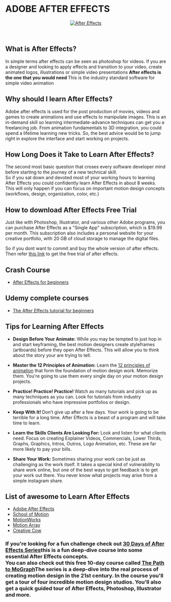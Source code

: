 # ADOBE AFTER EFFECTS

<p align="center"><a href="https://helpx.adobe.com/after-effects/user-guide.html" target="_blank"><img src="https://cdn.educba.com/academy/wp-content/uploads/2019/09/After-Effects-Tools.png" title="After Effects" alt="After Effects"></a>
</p>

<!-- image/logo -->
<br>


## What is After Effects?
In simple terms after effects can be seen as photoshop for videos. If you are a designer and looking to apply effects and transition to your video, create animated logos, illustrations or simple video presentations <b> After effects is the one that you would need </b> This is the industry standard software for simple video animation

## Why should I learn After Effects?
Adobe after effects is used for the post production of movies, videos and games to create 
animations and use effects to manipulate images. This is an in-demand skill so learning 
intermediate-advance techniques can get you a freelancing job. From animation fundamentals 
to 3D integration, you could spend a lifetime learning new tricks. So, the best advice would be 
to jump right in explore the interface and start working on projects.

## How Long Does it Take to Learn After Effects?
The second most basic question that croses every software developer mind before starting to the journey of a new technical skill.<br>
So if you sat down and devoted most of your working hours to learning After Effects you could confidently learn After Effects in about 8 weeks. This will only happen if you can focus on important motion design concepts (workflows, design, organization, color, etc.)

## How to download After Effects Free Trial
Just like with Photoshop, Illustrator, and various other Adobe programs, you can purchase After Effects as a "Single App" subscription, which is $19.99 per month. This subscription also includes a personal website for your creative portfolio, with 20 GB of cloud storage to manage the digital files. 
<br>

So if you dont want to commit and buy the whole version of after effects. Then refer 
[this link](https://www.udemy.com/course/after-effects-roadmap-beginners/) to get the free trial of after effects.


## Crash Course
* [After Effects for beginners](https://youtu.be/B7452a8ybiM)


## Udemy complete courses
* [The After Effects tutorial for beginners](https://www.udemy.com/course/after-effects-roadmap-beginners/)



## Tips for Learning After Effects
* <b> Design Before Your Animate:</b> While you may be tempted to just hop in and start keyframing, the best motion designers create styleframes (artboards) before they open After Effects. This will allow you to think about the story your are trying to tell. 

* <b> Master the 12 Principles of Animation:</b> Learn the 
[12 principles of animation](https://www.creativebloq.com/advice/understand-the-12-principles-of-animation) that form the foundation of motion design work. Memorize them. You're going to use them every single day on your motion design projects.
* <b> Practice! Practice! Practice! </b> Watch as many tutorials and pick up as many techniques as you can. Look for tutorials from industry professionals who have impressive portfolios or design.
* <b> Keep With It! </b> Don’t give up after a few days. Your work is going to be terrible for a long time. After Effects is a beast of a program and will take time to learn.
* <b> Learn the Skills Clients Are Looking For: </b> Look and listen for what clients need. Focus on creating Explainer Videos, Commercials, Lower Thirds, Graphs, Graphics, Intros, Outros, Logo Animation, etc. These are far more likely to pay your bills.
* <b> Share Your Work: </b> Sometimes sharing your work can be just as challenging as the work itself. It takes a special kind of vulnerability to share work online, but one of the best ways to get feedback is to get your work out there. You never know what projects may arise from a simple instagram share. 

## List of awesome to Learn After Effects
* [Adobe After Effects](https://helpx.adobe.com/support/after-effects.html)
* [School of Motion](https://www.schoolofmotion.com/search-results?templateTypes=TUTORIAL)
* [MotionWorks](https://motionworks.net/tutorials/)
* [Motion Array](https://motionarray.com/learn/)
* [Creative Cow](https://creativecow.net/tutorials/adobeaftereffects)

<h3>If you're looking for a fun challenge check out <a href="https://www.schoolofmotion.com/collection/30-days-of-after-effects">30 Days of After Effects Series</a>this is a fun deep-dive course into some essential After Effects concepts. <br>
You can also check out this free 10-day course called <a href="https://www.schoolofmotion.com/the-path-to-mograph">The Path to MoGraph</a>The series is a deep-dive into the real process of creating motion design in the 21st century. In the course you'll get a tour of four incredible motion design studios. You'll also get a quick guided tour of After Effects, Photoshop, Illustrator and more.